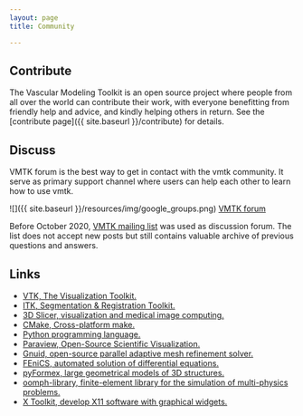 ```yaml
---
layout: page
title: Community

---
```


## Contribute 

The Vascular Modeling Toolkit is an open source project where people from all over the world can contribute their work, with everyone benefitting from friendly help and advice, and kindly helping others in return.
See the [contribute page]({{ site.baseurl }}/contribute) for details.

## Discuss

VMTK forum is the best way to get in contact with the vmtk community. 
It serve as primary support channel where users can help each other to learn how to use vmtk.

![]({{ site.baseurl }}/resources/img/google_groups.png)
<a href="https://discourse.slicer.org/c/community/vmtk/" target="_blank">VMTK forum</a>

Before October 2020, [VMTK mailing list](https://groups.google.com/forum/#!forum/vmtk-users) was used as discussion forum. The list does not accept new posts but still contains valuable archive of previous questions and answers.

## Links

* <a href="http://www.vtk.org" target="_blank">VTK, The Visualization Toolkit.</a>
* <a href="http://www.itk.org" target="_blank">ITK, Segmentation &amp; Registration Toolkit.</a>
* <a href="http://www.slicer.org" target="_blank">3D Slicer, visualization and medical image computing.</a>
* <a href="http://www.cmake.org" target="_blank">CMake, Cross-platform make.</a>
* <a href="http://www.python.org" target="_blank">Python programming language.</a>
* <a href="http://www.paraview.org" target="_blank">Paraview, Open-Source Scientific Visualization.</a>
* <a href="http://github.com/lorbot/Gnuid" target="_blank">Gnuid, open-source parallel adaptive mesh refinement solver.</a>
* <a href="http://www.fenicsproject.org" target="_blank">FEniCS, automated solution of differential equations.</a>
* <a href="http://savannah.nongnu.org/projects/pyformex/" target="_blank">pyFormex, large geometrical models of 3D structures.</a>
* <a href="http://oomph-lib.maths.man.ac.uk/doc/html/index.html" target="_blank">oomph-library, finite-element library for the simulation of multi-physics problems.</a>
* <a href="http://goxtk.com" target="_blank">X Toolkit, develop X11 software with graphical widgets.</a>
